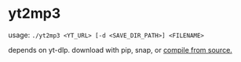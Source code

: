 # yt2mp3

usage: `./yt2mp3 <YT_URL> [-d <SAVE_DIR_PATH>] <FILENAME>`

depends on yt-dlp. download with pip, snap, or [compile from source.](https://github.com/yt-dlp/yt-dlp)
